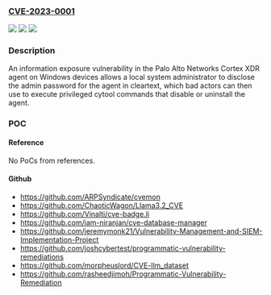 ### [CVE-2023-0001](https://cve.mitre.org/cgi-bin/cvename.cgi?name=CVE-2023-0001)
![](https://img.shields.io/static/v1?label=Product&message=Cortex%20XDR%20agent&color=blue)
![](https://img.shields.io/static/v1?label=Version&message=n%2Fa&color=blue)
![](https://img.shields.io/static/v1?label=Vulnerability&message=CWE-319%20Cleartext%20Transmission%20of%20Sensitive%20Information&color=brighgreen)

### Description

An information exposure vulnerability in the Palo Alto Networks Cortex XDR agent on Windows devices allows a local system administrator to disclose the admin password for the agent in cleartext, which bad actors can then use to execute privileged cytool commands that disable or uninstall the agent.

### POC

#### Reference
No PoCs from references.

#### Github
- https://github.com/ARPSyndicate/cvemon
- https://github.com/ChaoticWagon/Llama3.2_CVE
- https://github.com/Vinalti/cve-badge.li
- https://github.com/iam-niranjan/cve-database-manager
- https://github.com/jeremymonk21/Vulnerability-Management-and-SIEM-Implementation-Project
- https://github.com/joshcybertest/programmatic-vulnerability-remediations
- https://github.com/morpheuslord/CVE-llm_dataset
- https://github.com/rasheedjimoh/Programmatic-Vulnerability-Remediation

